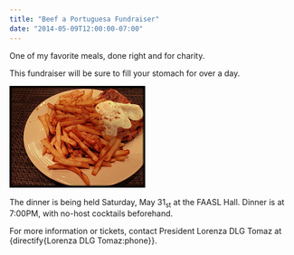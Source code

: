 ```yaml
---
title: "Beef a Portuguesa Fundraiser"
date: "2014-05-09T12:00:00-07:00"
---
```


One of my favorite meals, done right and for charity.

This fundraiser will be sure to fill your stomach for over a day.

![Steak topped with an egg](8632090963_132edfd8c2_m.jpg "More photos by msvg at http://www.flickr.com/photos/msvg/")

The dinner is being held Saturday, May 31<sub>st</sub> at the FAASL Hall. Dinner is at 7:00PM, with no-host cocktails beforehand.

For more information or tickets, contact President Lorenza DLG Tomaz at {directify{Lorenza DLG Tomaz:phone}}.
